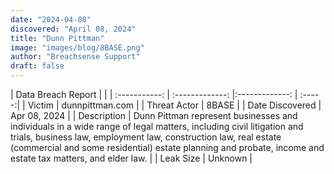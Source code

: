 ```yaml
---
date: "2024-04-08"
discovered: "April 08, 2024"
title: "Dunn Pittman"
image: "images/blog/8BASE.png"
author: "Breachsense Support"
draft: false
---
```


| Data Breach Report           |              | 
| :-----------: | :-------------:     |:-------------:    | :-----:|
| Victim      | dunnpittman.com      | 
| Threat Actor      | 8BASE      | 
| Date Discovered      | Apr 08, 2024      | 
| Description      | Dunn Pittman represent businesses and individuals in a wide range of legal matters, including civil litigation and trials, business law, employment law, construction law, real estate (commercial and some residential) estate planning and probate, income and estate tax matters, and elder law.      | 
| Leak Size      | Unknown      | 

